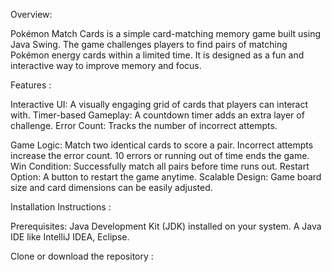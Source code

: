 Overview:

Pokémon Match Cards is a simple card-matching memory game built using Java Swing. The game challenges players to find pairs of matching Pokémon energy cards within a limited time. It is designed as a fun and interactive way to improve memory and focus.

Features :

Interactive UI: A visually engaging grid of cards that players can interact with.
Timer-based Gameplay: A countdown timer adds an extra layer of challenge.
Error Count: Tracks the number of incorrect attempts.


Game Logic:
Match two identical cards to score a pair.
Incorrect attempts increase the error count.
10 errors or running out of time ends the game.
Win Condition: Successfully match all pairs before time runs out.
Restart Option: A button to restart the game anytime.
Scalable Design: Game board size and card dimensions can be easily adjusted.

Installation Instructions :

Prerequisites:
Java Development Kit (JDK) installed on your system.
A Java IDE like IntelliJ IDEA, Eclipse.

Clone or download the repository : 

